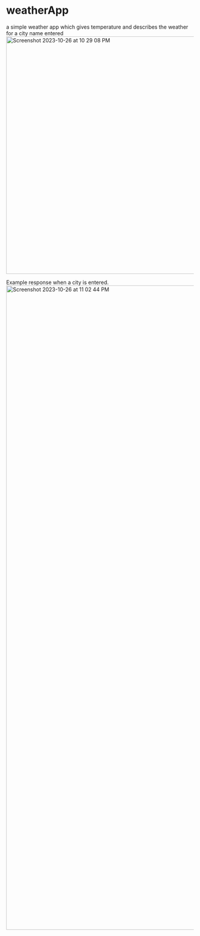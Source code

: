 # weatherApp
a simple weather app which gives temperature and describes the weather for a city name entered
<img width="637" alt="Screenshot 2023-10-26 at 10 29 08 PM" src="https://github.com/ThanushaMandala/weatherApp/assets/67900374/aaf47ecc-5eb9-4cea-b588-b6473a52a799">

Example response when a city is entered.
<img width="1728" alt="Screenshot 2023-10-26 at 11 02 44 PM" src="https://github.com/ThanushaMandala/weatherApp/assets/67900374/1e6789bd-3a0e-4a73-b6e0-17e67f4db66b">
